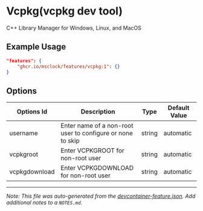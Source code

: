 
# Vcpkg(vcpkg dev tool)

C++ Library Manager for Windows, Linux, and MacOS

## Example Usage

```json
"features": {
    "ghcr.io/msclock/features/vcpkg:1": {}
}
```

## Options

| Options Id | Description | Type | Default Value |
|-----|-----|-----|-----|
| username | Enter name of a non-root user to configure or none to skip | string | automatic |
| vcpkgroot | Enter VCPKGROOT for non-root user | string | automatic |
| vcpkgdownload | Enter VCPKGDOWNLOAD for non-root user | string | automatic |

---

_Note: This file was auto-generated from the [devcontainer-feature.json](https://github.com/devcontainers/feature-starter/blob/main/src/hello/devcontainer-feature.json).  Add additional notes to a `NOTES.md`._
